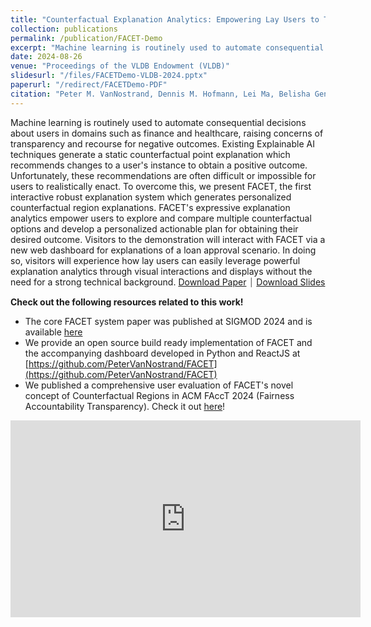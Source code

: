 ```yaml
---
title: "Counterfactual Explanation Analytics: Empowering Lay Users to Take Action Against Consequential Automated Decisions"
collection: publications
permalink: /publication/FACET-Demo
excerpt: "Machine learning is routinely used to automate consequential decisions about users in domains such as finance and healthcare, raising concerns of transparency and recourse for negative outcomes. Existing Explainable AI techniques generate a static counterfactual point explanation which recommends changes to a user's instance to obtain a positive outcome. Unfortunately, these recommendations are often difficult or impossible for users to realistically enact. To overcome this, we present FACET, the first interactive robust explanation system which generates personalized counterfactual region explanations. FACET's expressive explanation analytics empower users to explore and compare multiple counterfactual options and develop a personalized actionable plan for obtaining their desired outcome. Visitors to the demonstration will interact with FACET via a new web dashboard for explanations of a loan approval scenario. In doing so, visitors will experience how lay users can easily leverage powerful explanation analytics through visual interactions and displays without the need for a strong technical background."
date: 2024-08-26
venue: "Proceedings of the VLDB Endowment (VLDB)"
slidesurl: "/files/FACETDemo-VLDB-2024.pptx"
paperurl: "/redirect/FACETDemo-PDF"
citation: "Peter M. VanNostrand, Dennis M. Hofmann, Lei Ma, Belisha Genin, Randy Huang, and Elke A. Rundensteiner. Counterfactual Explanation Analytics: Empowering Lay Users to Take Action Against Consequential Automated Decisions. PVLDB, 17(12): 4349-4352, 2024. https://doi.org/10.14778/3685800.3685872"
---
```


<link rel="stylesheet" type="text/css" media="all" href="/assets/css/publication_items.css" />


Machine learning is routinely used to automate consequential decisions about users in domains such as finance and healthcare, raising concerns of transparency and recourse for negative outcomes. Existing Explainable AI techniques generate a static counterfactual point explanation which recommends changes to a user's instance to obtain a positive outcome. Unfortunately, these recommendations are often difficult or impossible for users to realistically enact. To overcome this, we present FACET, the first interactive robust explanation system which generates personalized counterfactual region explanations. FACET's expressive explanation analytics empower users to explore and compare multiple counterfactual options and develop a personalized actionable plan for obtaining their desired outcome. Visitors to the demonstration will interact with FACET via a new web dashboard for explanations of a loan approval scenario. In doing so, visitors will experience how lay users can easily leverage powerful explanation analytics through visual interactions and displays without the need for a strong technical background. [Download Paper](/redirect/FACETDemo-PDF) ⏐ [Download Slides](/files/FACETDemo-VLDB-2024.pptx)

**Check out the following resources related to this work!**

- The core FACET system paper was published at SIGMOD 2024 and is available [here](/publication/FACET-Robust-CFs)
- We provide an open source build ready implementation of FACET and the accompanying dashboard developed in Python and ReactJS at [https://github.com/PeterVanNostrand/FACET](https://github.com/PeterVanNostrand/FACET)
- We published a comprehensive user evaluation of FACET's novel concept of Counterfactual Regions in ACM FAccT 2024 (Fairness Accountability Transparency). Check it out [here](https://petervannostrand.github.io/publication/Examining-Actionable-Recourse)!

<iframe width="560" height="315" src="https://www.youtube-nocookie.com/embed/9MNDrbIb2t0?si=rem937PnJ_bfh1UV" title="YouTube video player" frameborder="0" allow="accelerometer; autoplay; clipboard-write; encrypted-media; gyroscope; picture-in-picture; web-share" referrerpolicy="strict-origin-when-cross-origin" allowfullscreen></iframe>
